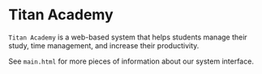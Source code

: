 Titan Academy
============


`Titan Academy` is a web-based system that helps students manage their study, time management, and increase their productivity.

See `main.html` for more pieces of information about our system interface.
